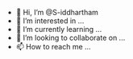 - 👋 Hi, I’m @S-iddhartham
- 👀 I’m interested in ...
- 🌱 I’m currently learning ...
- 💞️ I’m looking to collaborate on ...
- 📫 How to reach me ...

<!---
S-iddhartham/S-iddhartham is a ✨ special ✨ repository because its `README.md` (this file) appears on your GitHub profile.
You can click the Preview link to take a look at your changes.
--->
